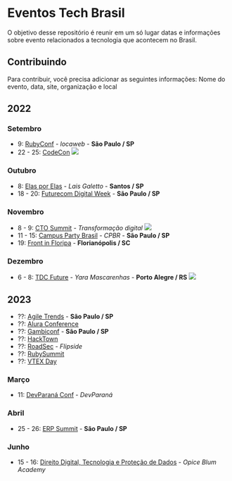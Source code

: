 # Eventos Tech Brasil
O objetivo desse repositório é reunir em um só lugar datas e informações sobre evento relacionados a tecnologia que acontecem no Brasil.

## Contribuindo
Para contribuir, você precisa adicionar as seguintes informações: Nome do evento, data, site, organização e local


## 2022

### Setembro

* 9: [RubyConf](https://www.rubyconf.com.br/) - *locaweb* - **São Paulo / SP**
* 22 - 25: [CodeCon](https://www.codecon.dev/) <img src="https://img.shields.io/static/v1?label=&message=online&color=green">

### Outubro

* 8: [Elas por Elas](https://www.sympla.com.br/evento/elas-por-elas/1709612?lang=PT) - *Lais Galetto* - **Santos / SP**
* 18 - 20: [Futurecom Digital Week](https://www.futurecom.com.br/pt/home.html) - **São Paulo / SP**

### Novembro

* 8 - 9: [CTO Summit](https://ctosummit.com.br/) - *Transformação digital* <img src="https://img.shields.io/static/v1?label=&message=online&color=green">
* 11 - 15: [Campus Party Brasil](https://brasil.campus-party.org/) - *CPBR* - **São Paulo / SP** 
* 19: [Front in Floripa](https://frontin.floripa.br/) - **Florianópolis / SC**

### Dezembro

* 6 - 8: [TDC Future](https://thedevconf.com/tdc/2022/future/) - *Yara Mascarenhas* - **Porto Alegre / RS** <img src="https://img.shields.io/static/v1?label=&message=h%C3%ADbrido&color=blue" />

## 2023

* ??: [Agile Trends](https://agiletrendsbr.com/) - **São Paulo / SP** 
* ??: [Alura Conference](https://www.devleaders.com.br/)
* ??: [Gambiconf](https://gambiconf.dev/) - **São Paulo / SP**
* ??: [HackTown](https://hacktown.com.br/)
* ??: [RoadSec](https://www.roadsec.com.br/) - *Flipside*
* ??: [RubySummit](https://ruby.com.br/)
* ??: [VTEX Day](https://vtexday.vtex.com/)

### Março

* 11: [DevParaná Conf](https://www.devleaders.com.br/) - *DevParaná* 

### Abril

* 25 - 26: [ERP Summit](https://www.erpsummit.com.br/) - **São Paulo / SP**

### Junho

* 15 - 16: [Direito Digital, Tecnologia e Proteção de Dados](https://cddtpd.com.br) - *Opice Blum Academy*
